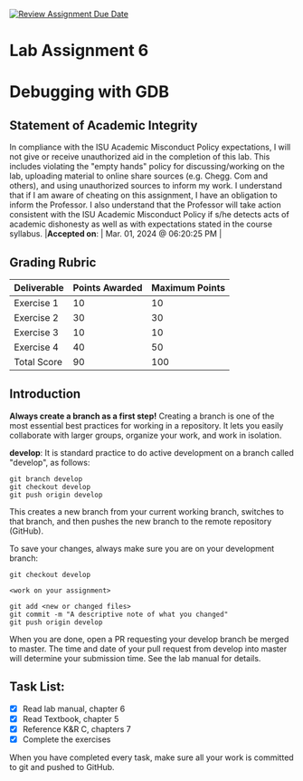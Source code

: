 [![Review Assignment Due Date](https://classroom.github.com/assets/deadline-readme-button-24ddc0f5d75046c5622901739e7c5dd533143b0c8e959d652212380cedb1ea36.svg)](https://classroom.github.com/a/f7IvFDxS)
# Lab Assignment 6
# Debugging with GDB

## Statement of Academic Integrity

In compliance with the ISU Academic Misconduct Policy expectations, I will not give or receive unauthorized aid in the completion of this lab.  This includes violating the "empty hands" policy for discussing/working on the lab, uploading material to online share sources (e.g. Chegg. Com and others), and using unauthorized sources to inform my work. I understand that if I am aware of cheating on this assignment, I have an obligation to inform the Professor. I also understand that the Professor will take action consistent with the ISU Academic Misconduct Policy if s/he detects acts of academic dishonesty as well as with expectations stated in the course syllabus.
|**Accepted on**: | Mar. 01, 2024 @ 06:20:25 PM |


## Grading Rubric

|Deliverable | Points Awarded | Maximum Points |
|---|---|---|
| Exercise 1 | 10 | 10 |
| Exercise 2 | 30 | 30 |
| Exercise 3 | 10 | 10 |
| Exercise 4 | 40 | 50 |
| Total Score | 90 | 100 |

## Introduction

**Always create a branch as a first step!** Creating a branch is one of the most essential best practices for working in a repository. It lets you easily collaborate with larger groups, organize your work, and work in isolation.

**develop**: It is standard practice to do active development on a branch called "develop", as follows:

    git branch develop
    git checkout develop
    git push origin develop

This creates a new branch from your current working branch, switches to that branch, and then pushes the new branch to the remote repository (GitHub).

To save your changes, always make sure you are on your development branch:

    git checkout develop

    <work on your assignment>

    git add <new or changed files>
    git commit -m "A descriptive note of what you changed"
    git push origin develop

When you are done, open a PR requesting your develop branch be merged to master.
The time and date of your pull request from develop into master will determine your submission time. See the lab manual for details.


## Task List:
- [x] Read lab manual, chapter 6
- [x] Read Textbook, chapter 5
- [x] Reference K&R C, chapters 7
- [x] Complete the exercises

When you have completed every task, make sure all your work is committed to git and pushed to GitHub.
